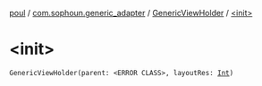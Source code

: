 [poul](../../index.md) / [com.sophoun.generic_adapter](../index.md) / [GenericViewHolder](index.md) / [&lt;init&gt;](./-init-.md)

# &lt;init&gt;

`GenericViewHolder(parent: <ERROR CLASS>, layoutRes: `[`Int`](https://kotlinlang.org/api/latest/jvm/stdlib/kotlin/-int/index.html)`)`